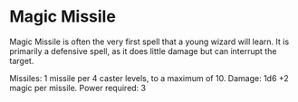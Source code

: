 ﻿# Magic Missile

Magic Missile is often the very first spell that a young wizard will learn. 
It is primarily a defensive spell, as it does little damage but can interrupt the target.

Missiles: 1 missile per 4 caster levels, to a maximum of 10.
Damage: 1d6 +2 magic per missile.
Power required: 3